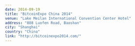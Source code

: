 ```yaml
---
date: 2014-09-19
title: "BitcoinExpo China 2014"
venue: "Lake Meilan International Convention Center Hotel"
address: "888 Luofen Road, Baoshan"
city: "Shanghai"
country: "China"
link: "http://bitcoinexpo2014.com/"
---
```

